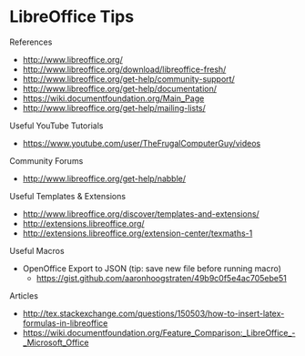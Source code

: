 LibreOffice Tips  
======

References
* http://www.libreoffice.org/ 
* http://www.libreoffice.org/download/libreoffice-fresh/
* http://www.libreoffice.org/get-help/community-support/
* http://www.libreoffice.org/get-help/documentation/ 
* https://wiki.documentfoundation.org/Main_Page
* http://www.libreoffice.org/get-help/mailing-lists/



Useful YouTube Tutorials
* https://www.youtube.com/user/TheFrugalComputerGuy/videos


Community Forums
* http://www.libreoffice.org/get-help/nabble/


Useful Templates & Extensions
* http://www.libreoffice.org/discover/templates-and-extensions/
* http://extensions.libreoffice.org/ 
* http://extensions.libreoffice.org/extension-center/texmaths-1 


Useful Macros
* OpenOffice Export to JSON (tip: save new file before running macro)
  * https://gist.github.com/aaronhoogstraten/49b9c0f5e4ac705ebe51


Articles 
* http://tex.stackexchange.com/questions/150503/how-to-insert-latex-formulas-in-libreoffice
* https://wiki.documentfoundation.org/Feature_Comparison:_LibreOffice_-_Microsoft_Office

